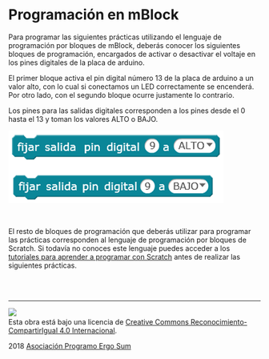 # Programación en mBlock

Para programar las siguientes prácticas utilizando el lenguaje de programación por bloques de mBlock, deberás conocer los siguientes bloques de programación, encargados de activar o desactivar el voltaje en los pines digitales de la placa de arduino.

El primer bloque activa el pin digital número 13 de la placa de arduino a un valor alto, con lo cual si conectamos un LED  correctamente se encenderá. Por otro lado, con el segundo bloque ocurre justamente lo contrario.

Los pines para las salidas digitales corresponden a los pines desde el 0 hasta el 13 y toman los valores ALTO o BAJO.

![Señal digital](assets/salidas-digitales-mblock.png)


<br>


El resto de bloques de programación que deberás utilizar para programar las prácticas corresponden al lenguaje de programación por bloques de Scratch. Si todavía no conoces este lenguaje puedes acceder a los [tutoriales para aprender a programar con Scratch](https://www.programoergosum.com/cursos-online/scratch) antes de realizar las siguientes prácticas.


<br><br>


---


<img src="http://i.creativecommons.org/l/by-sa/4.0/88x31.png" /><br>
Esta obra está bajo una licencia de [Creative Commons Reconocimiento-CompartirIgual 4.0 Internacional](https://creativecommons.org/licenses/by-sa/4.0/deed.es_ES).

2018 [Asociación Programo Ergo Sum](https://www.programoergosum.com)